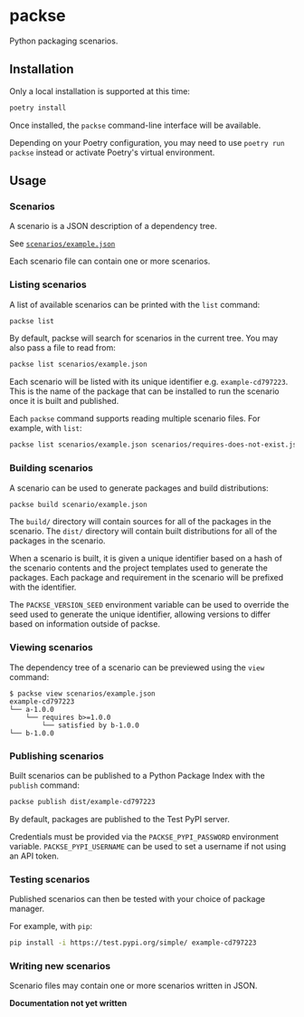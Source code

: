 # packse

Python packaging scenarios.

## Installation

Only a local installation is supported at this time:

```bash
poetry install
```
Once installed, the `packse` command-line interface will be available.

Depending on your Poetry configuration, you may need to use `poetry run packse` instead or activate Poetry's 
virtual environment.

## Usage

### Scenarios

A scenario is a JSON description of a dependency tree.

See [`scenarios/example.json`](./scenarios/example.json)

Each scenario file can contain one or more scenarios.

### Listing scenarios

A list of available scenarios can be printed with the `list` command:

```bash
packse list
```

By default, packse will search for scenarios in the current tree. You may also pass a file to read 
from:

```bash
packse list scenarios/example.json
```

Each scenario will be listed with its unique identifier e.g. `example-cd797223`. This is the name of the package
that can be installed to run the scenario once it is built and published.

Each `packse` command supports reading multiple scenario files. For example, with `list`:

```bash
packse list scenarios/example.json scenarios/requires-does-not-exist.json
```

### Building scenarios

A scenario can be used to generate packages and build distributions:

```bash
packse build scenario/example.json
```

The `build/` directory will contain sources for all of the packages in the scenario.
The `dist/` directory will contain built distributions for all of the packages in the scenario.

When a scenario is built, it is given a unique identifier based on a hash of the scenario contents and the project
templates used to generate the packages. Each package and requirement in the scenario will be prefixed with the 
identifier.

The `PACKSE_VERSION_SEED` environment variable can be used to override the seed used to generate the unique
identifier, allowing versions to differ based on information outside of packse.

### Viewing scenarios

The dependency tree of a scenario can be previewed using the `view` command:

```
$ packse view scenarios/example.json
example-cd797223
└── a-1.0.0
    └── requires b>=1.0.0
        └── satisfied by b-1.0.0
└── b-1.0.0
```

### Publishing scenarios

Built scenarios can be published to a Python Package Index with the `publish` command:

```bash
packse publish dist/example-cd797223
```

By default, packages are published to the Test PyPI server.

Credentials must be provided via the `PACKSE_PYPI_PASSWORD` environment variable. `PACKSE_PYPI_USERNAME` can be
used to set a username if not using an API token.

### Testing scenarios

Published scenarios can then be tested with your choice of package manager.

For example, with `pip`:

```bash
pip install -i https://test.pypi.org/simple/ example-cd797223
```

### Writing new scenarios

Scenario files may contain one or more scenarios written in JSON.

**Documentation not yet written**
